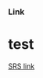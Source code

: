 ### Link
# test
[SRS link](https://drive.google.com/file/d/1pzX-Yt35CBT86_hz6Xln3iDsBf0tY8NG/view?usp=sharing)



